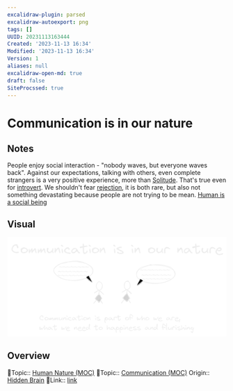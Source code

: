 ```yaml
---
excalidraw-plugin: parsed
excalidraw-autoexport: png
tags: []
UUID: 20231113163444
Created: '2023-11-13 16:34'
Modified: '2023-11-13 16:34'
Version: 1
aliases: null
excalidraw-open-md: true
draft: false
SiteProcssed: true
---
```



# Communication is in our nature

## Notes

People enjoy social interaction - "nobody waves, but everyone waves back". Against our expectations, talking with others, even complete strangers is a very positive experience, more than [Solitude](/notes/solitude.md). That's true even for [introvert](/notes/introvert.md). We shouldn't fear [rejection](/notes/rejection.md), it is both rare, but also not something devastating because people are not trying to be mean.  [Human is a social being](/notes/human-is-a-social-being.md)

## Visual

![Communication is in our nature.webp](/notes/communication-is-in-our-nature.webp)

## Overview
🔼Topic:: [Human Nature (MOC)](/mocs/human-nature-moc.md)
🔼Topic:: [Communication (MOC)](/mocs/communication-moc.md)
Origin:: [Hidden Brain](/notes/hidden-brain.md)
🔗Link:: [link]([https://share.snipd.com/episode/ff7b476b-773b-4b59-82cd-4b62402af31e](https://share.snipd.com/episode/ff7b476b-773b-4b59-82cd-4b62402af31e))

